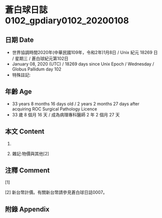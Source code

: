 # 蒼白球日誌0102_gpdiary0102_20200108 #

## 日期 Date ##

* 世界協調時間2020年(中華民國109年，令和2年)1月8日 / Unix 紀元 18269 日 / 星期三 / 蒼白球紀元第102日
* January 08, 2020 (UTC) / 18269 days since Unix Epoch / Wednesday / Globus Pallidum day 102
* 特殊註記:

## 年齡 Age ##

* 33 years 8 months 16 days old / 2 years 2 months 27 days after acquiring ROC Surgical Pathology Licence
* 33 歲 8 個月 16 天 / 成為病理專科醫師 2 年 2 個月 27 天

## 本文 Content ##

1. 

    
2. 雜記:物價與其他[2]

    

## 注釋 Comment ##

[1] 


[2] 新台幣計價。有關新台幣請參見蒼白球日誌0007。



## 附錄 Appendix ##

